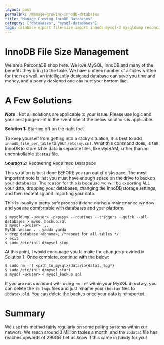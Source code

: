 ```yaml
---
layout: post
permalink: /manage-growing-innodb-databases
title: "Manage Growing InnoDB Databases"
category: ["databases", "mysql-databases"]
tags: database export file-size import innodb mysql-2 mysqldump reconcile resize shrink xtradb
---
```

# InnoDB File Size Management

We are a PerconaDB shop here. We love MySQL, InnoDB and many of the benefits they bring to the table. We have umteen number of articles written for them as well. An intelligently designed database can save you time and money, and a poorly designed one can hurt your bottom line.

# A Few Solutions

**_Note_** : Not all solutions are applicable to your issue. Please use logic and your best judgement in the event one of the below solutions is applicable.

**Solution 1:** Starting off on the right foot

To keep yourself from getting into a sticky situation, it is best to add `innodb_file_per_table` to your `/etc/my.cnf`. What this command does, is tell InnoDB to store table data in separate files, like MyISAM, rather than an uncontrollable `ibdata1` file.

**Solution 2:** Recovering Reclaimed Diskspace

This solution is best done BEFORE you run out of diskspace. The most important note is that you must have enough space on the drive to backup your databases. The reason for this is because we will be exporting ALL your data, dropping your databases, changing the InnoDB storage settings, and then recreating and importing your data.

This is usually a pretty safe process if done during a maintenance window and you are comfortable with databases and your platform.

    $ mysqldump -u<user> -p<pass> --routines --triggers --quick --all-databases > mysql_backup.sql
    $ mysql -u<user> ...
    MySQL Vesion ... yadda yadda
    > drop database <dbname>; /*repeat for all tables */
    > exit
    $ sudo /etc/init.d/mysql stop

At this point, I would encourage you to make the changes provided in Solution 1. Once complete, continue with the below:

    $ sudo rm -rf <path_to_mysql>/data/ib{data1,_log*}
    $ sudo /etc/init.d/mysql start
    $ mysql -u<user> < mysql_backup.sql

If you are not confident with using `rm -rf` within your MySQL directory, you can delete the `ib_logx` files and just rename your `ibdatax` files to `ibdatax.old`. You can delete the backup once your data is reimported.

# Summary

We use this method fairly regularly on some polling systems within our network. We reach around 3 Million tables a month, and the `ibdata1` file has reached upwards of 290GB. Let us know if this came in handy for you!

